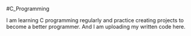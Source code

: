#C_Programming

I am learning C programming regularly and practice creating projects to become a better programmer. 
And I am uploading my written code here.
